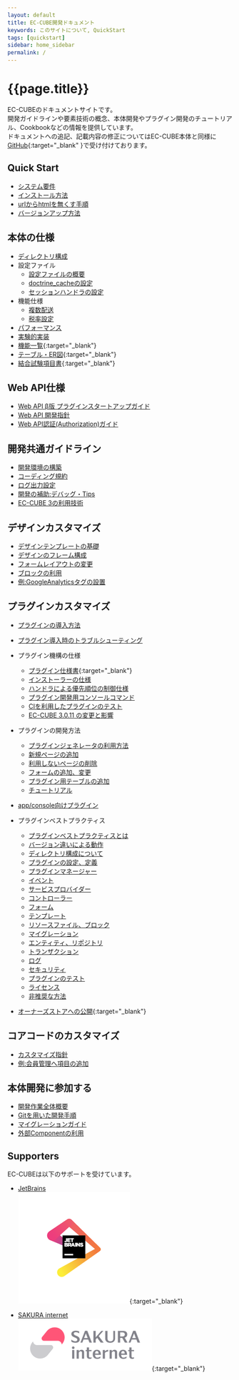 ```yaml
---
layout: default
title: EC-CUBE開発ドキュメント
keywords: このサイトについて, QuickStart
tags: [quickstart]
sidebar: home_sidebar
permalink: /
---
```


# {{page.title}}

 EC-CUBEのドキュメントサイトです。  
 開発ガイドラインや要素技術の概念、本体開発やプラグイン開発のチュートリアル、Cookbookなどの情報を提供しています。  
 ドキュメントへの追記、記載内容の修正についてはEC-CUBE本体と同様に[GitHub](https://github.com/EC-CUBE/ec-cube.github.io/){:target="_blank"
}で受け付けております。

## Quick Start

+ [システム要件](/quickstart_requirement)
+ [インストール方法](/quickstart_install)
+ [urlからhtmlを無くす手順](/quickstart_remove-html)
+ [バージョンアップ方法](/quickstart_update)


## 本体の仕様

+ [ディレクトリ構成](/spec_directory-stracture)
+ 設定ファイル
	- [設定ファイルの概要](/spec_config)
	- [doctrine_cacheの設定](/spec_doctrine-cache)
	- [セッションハンドラの設定](/spec_session-handler)
+ 機能仕様
	- [複数配送](/spec_multi-shipping)
	- [税率設定](/spec_tax)
+ [パフォーマンス](/spec_performance)
+ [実験的実装](/spec_experimental)
+ [機能一覧](https://github.com/EC-CUBE/eccube3-doc/blob/master/feature_list.xls){:target="_blank"}
+ [テーブル・ER図](https://github.com/EC-CUBE/eccube3-doc/tree/master/ER-D){:target="_blank"}
+ [結合試験項目書](https://github.com/EC-CUBE/eccube3-doc/tree/master/IntegrationTest){:target="_blank"}

## Web API仕様

+ [Web API β版 プラグインスタートアップガイド](/api_startup-guide)
+ [Web API 開発指針](/api_policy)
+ [Web API認証(Authorization)ガイド](/api_authorization)

## 開発共通ガイドライン

+ [開発環境の構築](/guideline_development)
+ [コーディング規約](/guideline_coding-style)
+ [ログ出力設定](/guideline_log)
+ [開発の補助:デバッグ・Tips](/guideline_tips)
+ [EC-CUBE 3の利用技術](/guideline_architecture)


## デザインカスタマイズ

+ [デザインテンプレートの基礎](/design_template)
+ [デザインのフレーム構成](/design_default-frame)
+ [フォームレイアウトの変更](/design_form)
+ [ブロックの利用](/design_block)
+ [例:GoogleAnalyticsタグの設置](/design_analyticsbloc)

## プラグインカスタマイズ

+ [プラグインの導入方法](/plugin_install)
+ [プラグイン導入時のトラブルシューティング](/plugin_troubleshooting)
+ プラグイン機構の仕様
	- [プラグイン仕様書](http://downloads.ec-cube.net/src/manual/v3/plugin.pdf){:target="_blank"}
	- [インストーラーの仕様](/plugin_installer)
	- [ハンドラによる優先順位の制御仕様](/plugin_handler)
	- [プラグイン開発用コンソールコマンド](/plugin_console)
	- [CIを利用したプラグインのテスト](/plugin_test)
	- [EC-CUBE 3.0.11 の変更と影響](/plugin_update-for3011)
+ プラグインの開発方法
	- [プラグインジェネレータの利用方法](/plugin_tutorial-generate)
	- [新規ページの追加](/plugin_tutorial-pageadd)
	- [利用しないページの削除](/plugin_tutorial-pagedelete)
	- [フォームの追加、変更](/plugin_tutorial-form)
	- [プラグイン用テーブルの追加](/plugin_tutorial-table)
	- [チュートリアル](/plugin_tutorial)
+ [app/console向けプラグイン](/plugin_console-plugin)
+ プラグインベストプラクティス
	- [プラグインベストプラクティスとは](plugin_bp_about)
	- [バージョン違いによる動作](plugin_bp_version)
	- [ディレクトリ構成について](plugin_bp_directory)
	- [プラグインの設定、定義](plugin_bp_config)
	- [プラグインマネージャー](plugin_bp_pluginmanager)
	- [イベント](plugin_bp_event)
	- [サービスプロバイダー](plugin_bp_serviceprovider)
	- [コントローラー](plugin_bp_controller)
	- [フォーム](plugin_bp_form)
	- [テンプレート](plugin_bp_template)
	- [リソースファイル、ブロック](plugin_bp_asset)
	- [マイグレーション](plugin_bp_migration)
	- [エンティティ、リポジトリ](plugin_bp_db)
	- [トランザクション](/plugin_update-for3011)
	- [ログ](/guideline_log)
	- [セキュリティ](/plugin_bp_security)
	- [プラグインのテスト](/plugin_test)
	- [ライセンス](/plugin_bp_license)
	- [非推奨な方法](/plugin_bp_other)

+ [オーナーズストアへの公開](http://www.ec-cube.net/plugin/){:target="_blank"}

## コアコードのカスタマイズ

+ [カスタマイズ指針](/customize_policy)
+ [例:会員管理へ項目の追加](/customize_example-adminadd)

## 本体開発に参加する

+ [開発作業全体概要](/collaboration_workflow)
+ [Gitを用いた開発手順](/collaboration_githubflow)
+ [マイグレーションガイド](/collaboration_migration)
+ [外部Componentの利用](/collaboration_component)

## Supporters

EC-CUBEは以下のサポートを受けています。

+ [JetBrains](https://www.jetbrains.com/)  
[![JetBrains](/images/logo_JetBrains_4.png)](https://www.jetbrains.com/){:target="_blank"}  

+ [SAKURA internet](https://www.sakura.ad.jp/)  
[![SAKURA internet](/images/3-1-2line-rgb-whiteback.png)](https://www.sakura.ad.jp/){:target="_blank"}  
